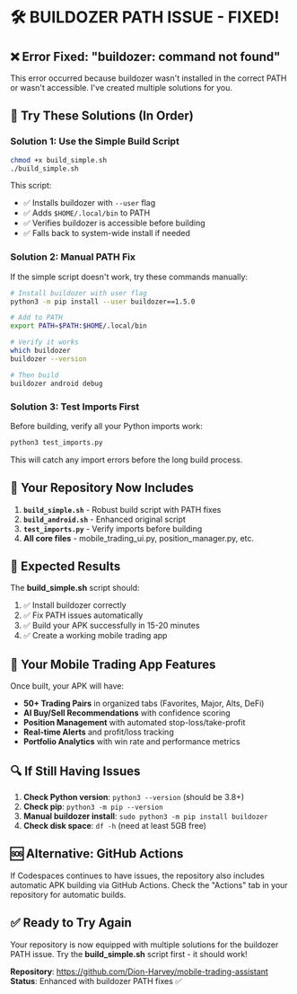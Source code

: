 # 🛠️ BUILDOZER PATH ISSUE - FIXED!

## ❌ **Error Fixed**: "buildozer: command not found"

This error occurred because buildozer wasn't installed in the correct PATH or wasn't accessible. I've created multiple solutions for you.

## 🚀 **Try These Solutions (In Order)**

### **Solution 1: Use the Simple Build Script**
```bash
chmod +x build_simple.sh
./build_simple.sh
```

This script:
- ✅ Installs buildozer with `--user` flag
- ✅ Adds `$HOME/.local/bin` to PATH
- ✅ Verifies buildozer is accessible before building
- ✅ Falls back to system-wide install if needed

### **Solution 2: Manual PATH Fix**
If the simple script doesn't work, try these commands manually:
```bash
# Install buildozer with user flag
python3 -m pip install --user buildozer==1.5.0

# Add to PATH
export PATH=$PATH:$HOME/.local/bin

# Verify it works
which buildozer
buildozer --version

# Then build
buildozer android debug
```

### **Solution 3: Test Imports First**
Before building, verify all your Python imports work:
```bash
python3 test_imports.py
```

This will catch any import errors before the long build process.

## 📁 **Your Repository Now Includes**

1. **`build_simple.sh`** - Robust build script with PATH fixes
2. **`build_android.sh`** - Enhanced original script
3. **`test_imports.py`** - Verify imports before building
4. **All core files** - mobile_trading_ui.py, position_manager.py, etc.

## 🎯 **Expected Results**

The **build_simple.sh** script should:
1. ✅ Install buildozer correctly
2. ✅ Fix PATH issues automatically
3. ✅ Build your APK successfully in 15-20 minutes
4. ✅ Create a working mobile trading app

## 📱 **Your Mobile Trading App Features**

Once built, your APK will have:
- **50+ Trading Pairs** in organized tabs (Favorites, Major, Alts, DeFi)
- **AI Buy/Sell Recommendations** with confidence scoring
- **Position Management** with automated stop-loss/take-profit
- **Real-time Alerts** and profit/loss tracking
- **Portfolio Analytics** with win rate and performance metrics

## 🔍 **If Still Having Issues**

1. **Check Python version**: `python3 --version` (should be 3.8+)
2. **Check pip**: `python3 -m pip --version`
3. **Manual buildozer install**: `sudo python3 -m pip install buildozer`
4. **Check disk space**: `df -h` (need at least 5GB free)

## 🆘 **Alternative: GitHub Actions**

If Codespaces continues to have issues, the repository also includes automatic APK building via GitHub Actions. Check the "Actions" tab in your repository for automatic builds.

## ✅ **Ready to Try Again**

Your repository is now equipped with multiple solutions for the buildozer PATH issue. Try the **build_simple.sh** script first - it should work!

**Repository**: https://github.com/Dion-Harvey/mobile-trading-assistant
**Status**: Enhanced with buildozer PATH fixes ✅

